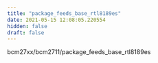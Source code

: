 ```yaml
---
title: "package_feeds_base_rtl8189es"
date: 2021-05-15 12:08:05.220554
hidden: false
draft: false
---
```


bcm27xx/bcm2711/package_feeds_base_rtl8189es

